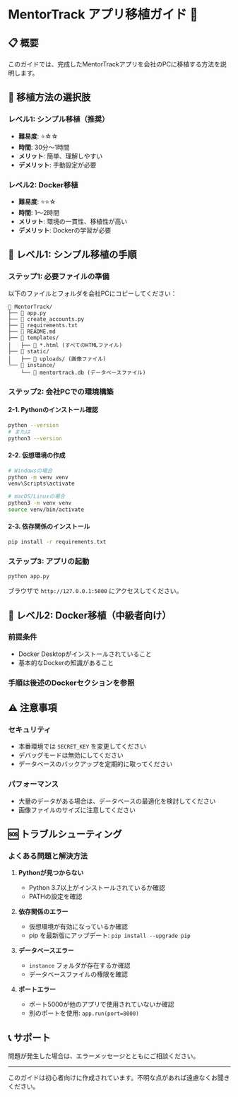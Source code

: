 # MentorTrack アプリ移植ガイド 🚀

## 📋 概要
このガイドでは、完成したMentorTrackアプリを会社のPCに移植する方法を説明します。

## 🎯 移植方法の選択肢

### レベル1: シンプル移植（推奨）
- **難易度**: ⭐☆☆
- **時間**: 30分〜1時間
- **メリット**: 簡単、理解しやすい
- **デメリット**: 手動設定が必要

### レベル2: Docker移植
- **難易度**: ⭐⭐☆
- **時間**: 1〜2時間
- **メリット**: 環境の一貫性、移植性が高い
- **デメリット**: Dockerの学習が必要

## 🥇 レベル1: シンプル移植の手順

### ステップ1: 必要ファイルの準備
以下のファイルとフォルダを会社PCにコピーしてください：

```
📁 MentorTrack/
├── 📄 app.py
├── 📄 create_accounts.py
├── 📄 requirements.txt
├── 📄 README.md
├── 📁 templates/
│   ├── 📄 *.html (すべてのHTMLファイル)
├── 📁 static/
│   ├── 📁 uploads/ (画像ファイル)
└── 📁 instance/
    └── 📄 mentortrack.db (データベースファイル)
```

### ステップ2: 会社PCでの環境構築

#### 2-1. Pythonのインストール確認
```bash
python --version
# または
python3 --version
```

#### 2-2. 仮想環境の作成
```bash
# Windowsの場合
python -m venv venv
venv\Scripts\activate

# macOS/Linuxの場合
python3 -m venv venv
source venv/bin/activate
```

#### 2-3. 依存関係のインストール
```bash
pip install -r requirements.txt
```

### ステップ3: アプリの起動
```bash
python app.py
```

ブラウザで `http://127.0.0.1:5000` にアクセスしてください。

## 🥈 レベル2: Docker移植（中級者向け）

### 前提条件
- Docker Desktopがインストールされていること
- 基本的なDockerの知識があること

### 手順は後述のDockerセクションを参照

## ⚠️ 注意事項

### セキュリティ
- 本番環境では `SECRET_KEY` を変更してください
- デバッグモードは無効にしてください
- データベースのバックアップを定期的に取ってください

### パフォーマンス
- 大量のデータがある場合は、データベースの最適化を検討してください
- 画像ファイルのサイズに注意してください

## 🆘 トラブルシューティング

### よくある問題と解決方法

1. **Pythonが見つからない**
   - Python 3.7以上がインストールされているか確認
   - PATHの設定を確認

2. **依存関係のエラー**
   - 仮想環境が有効になっているか確認
   - pip を最新版にアップデート: `pip install --upgrade pip`

3. **データベースエラー**
   - `instance` フォルダが存在するか確認
   - データベースファイルの権限を確認

4. **ポートエラー**
   - ポート5000が他のアプリで使用されていないか確認
   - 別のポートを使用: `app.run(port=8000)`

## 📞 サポート
問題が発生した場合は、エラーメッセージとともにご相談ください。

---
このガイドは初心者向けに作成されています。不明な点があれば遠慮なくお聞きください。
